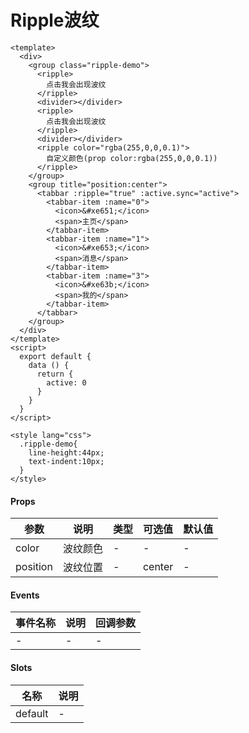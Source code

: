 # Ripple波纹

```
<template>
  <div>
    <group class="ripple-demo">
      <ripple>
        点击我会出现波纹
      </ripple>
      <divider></divider>
      <ripple>
        点击我会出现波纹
      </ripple>
      <divider></divider>
      <ripple color="rgba(255,0,0,0.1)">
        自定义颜色(prop color:rgba(255,0,0,0.1))
      </ripple>
    </group>
    <group title="position:center">
      <tabbar :ripple="true" :active.sync="active">
        <tabbar-item :name="0">
          <icon>&#xe651;</icon>
          <span>主页</span>
        </tabbar-item>
        <tabbar-item :name="1">
          <icon>&#xe653;</icon>
          <span>消息</span>
        </tabbar-item>
        <tabbar-item :name="3">
          <icon>&#xe63b;</icon>
          <span>我的</span>
        </tabbar-item>
      </tabbar>
    </group>
  </div>
</template>
<script>
  export default {
    data () {
      return {
        active: 0
      }
    }
  }
</script>

<style lang="css">
  .ripple-demo{
    line-height:44px;
    text-indent:10px;
  }
</style>
```

#### Props
| 参数      | 说明    | 类型      | 可选值       | 默认值   |
|---------- |-------- |---------- |------------- |--------- |
| color     | 波纹颜色   | -  |   -       |    -    |
| position     | 波纹位置   | -  |   center       |    -    |

#### Events
| 事件名称 | 说明 | 回调参数 |
|---------|--------|---------|
| - | - | - |

#### Slots
| 名称 | 说明 | 
|---------|--------|
| default | - |